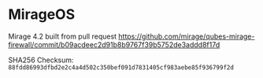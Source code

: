 # MirageOS

Mirage 4.2 built from pull request https://github.com/mirage/qubes-mirage-firewall/commit/b09acdeec2d91b8b9767f39b5752de3addd8f17d

SHA256 Checksum: `88fdd86993dfbd2e2c4a4d502c350bef091d7831405cf983aebe85f936799f2d`